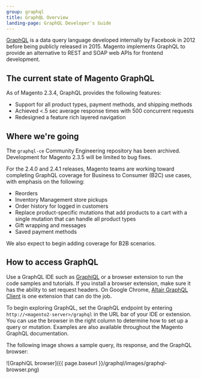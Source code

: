 ```yaml
---
group: graphql
title: GraphQL Overview
landing-page: GraphQL Developer's Guide
---
```


[GraphQL](https://graphql.org/) is a data query language developed internally by Facebook in 2012 before being publicly released in 2015. Magento implements GraphQL to provide an alternative to REST and SOAP web APIs for frontend development.

## The current state of Magento GraphQL

As of Magento 2.3.4, GraphQL provides the following features:

-  Support for all product types, payment methods, and shipping methods
-  Achieved <.5 sec average response times with 500 concurrent requests
-  Redesigned a feature rich layered navigation

## Where we're going

The `graphql-ce` Community Engineering repository has been archived. Development for Magento 2.3.5 will be limited to bug fixes.

For the 2.4.0 and 2.4.1 releases, Magento teams are working toward completing GraphQL coverage for Business to Consumer (B2C) use cases, with emphasis on the following:

-  Reorders
-  Inventory Management store pickups
-  Order history for logged in customers
-  Replace product-specific mutations that add products to a cart with a single mutation that can handle all product types
-  Gift wrapping and messages
-  Saved payment methods

We also expect to begin adding coverage for B2B scenarios.

## How to access GraphQL

Use a GraphQL IDE such as [GraphiQL](https://github.com/graphql/graphiql) or a browser extension to run the code samples and tutorials. If you install a browser extension, make sure it has the ability to set request headers. On Google Chrome, [Altair GraphQL Client](https://chrome.google.com/webstore/detail/altair-graphql-client/flnheeellpciglgpaodhkhmapeljopja) is one extension that can do the job.

To begin exploring GraphQL, set the GraphQL endpoint by entering `http://<magento2-server>/graphql` in the URL bar of your IDE or extension. You can use the browser in the right column to determine how to set up a query or mutation. Examples are also available throughout the Magento GraphQL documentation.

The following image shows a sample query, its response, and the GraphQL browser:

![GraphiQL browser]({{ page.baseurl }}/graphql/images/graphql-browser.png)
